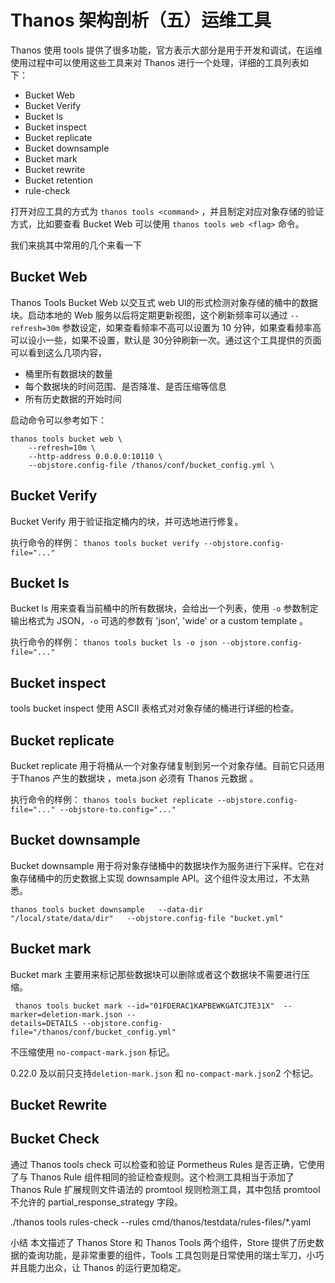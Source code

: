 # Thanos 架构剖析（五）运维工具

Thanos 使用 tools 提供了很多功能，官方表示大部分是用于开发和调试，在运维使用过程中可以使用这些工具来对 Thanos 进行一个处理，详细的工具列表如下：

* Bucket Web
* Bucket Verify
* Bucket ls
* Bucket inspect
* Bucket replicate
* Bucket downsample
* Bucket mark
* Bucket rewrite
* Bucket retention
* rule-check

打开对应工具的方式为 `thanos tools <command>` ，并且制定对应对象存储的验证方式，比如要查看 Bucket Web 可以使用 `thanos tools web <flag>` 命令。

我们来挑其中常用的几个来看一下

## Bucket Web

Thanos Tools Bucket Web 以交互式 web UI的形式检测对象存储的桶中的数据块。启动本地的 Web 服务以后将定期更新视图，这个刷新频率可以通过 `--refresh=30m` 参数设定，如果查看频率不高可以设置为 10 分钟，如果查看频率高可以设小一些，如果不设置，默认是 30分钟刷新一次。通过这个工具提供的页面可以看到这么几项内容，
* 桶里所有数据块的数量
* 每个数据块的时间范围、是否降准、是否压缩等信息
* 所有历史数据的开始时间

启动命令可以参考如下：

```
thanos tools bucket web \
    --refresh=10m \
    --http-address 0.0.0.0:10110 \
    --objstore.config-file /thanos/conf/bucket_config.yml \
```

## Bucket Verify 

Bucket Verify 用于验证指定桶内的块，并可选地进行修复。

执行命令的样例：
`thanos tools bucket verify --objstore.config-file="..."`
## Bucket ls 
Bucket ls 用来查看当前桶中的所有数据块，会给出一个列表，使用 `-o` 参数制定输出格式为 JSON，`-o` 可选的参数有 'json', 'wide' or a custom template 。
                           

执行命令的样例：
`thanos tools bucket ls -o json --objstore.config-file="..."
`

## Bucket inspect 
tools bucket inspect 使用 ASCII 表格式对对象存储的桶进行详细的检查。

## Bucket replicate

Bucket replicate 用于将桶从一个对象存储复制到另一个对象存储。目前它只适用于Thanos 产生的数据块 ，meta.json 必须有 Thanos 元数据 。

执行命令的样例：
`thanos tools bucket replicate --objstore.config-file="..." --objstore-to.config="..."`

## Bucket downsample
Bucket downsample 用于将对象存储桶中的数据块作为服务进行下采样。它在对象存储桶中的历史数据上实现 downsample API。这个组件没太用过，不太熟悉。

`thanos tools bucket downsample   --data-dir        "/local/state/data/dir"   --objstore.config-file "bucket.yml"`

## Bucket mark

Bucket mark 主要用来标记那些数据块可以删除或者这个数据块不需要进行压缩。

```
 thanos tools bucket mark --id="01FDERAC1KAPBEWKGATCJTE31X"  --marker=deletion-mark.json --
details=DETAILS --objstore.config-file="/thanos/conf/bucket_config.yml"
```

不压缩使用 `no-compact-mark.json` 标记。

0.22.0 及以前只支持`deletion-mark.json` 和 `no-compact-mark.json`2 个标记。

## Bucket Rewrite

## Bucket Check

通过 Thanos tools check 可以检查和验证 Pormetheus Rules 是否正确，它使用了与 Thanos Rule 组件相同的验证检查规则。这个检测工具相当于添加了 Thanos Rule 扩展规则文件语法的 promtool 规则检测工具，其中包括 promtool 不允许的 partial_response_strategy 字段。

./thanos tools rules-check --rules cmd/thanos/testdata/rules-files/*.yaml

小结
本文描述了 Thanos Store 和 Thanos Tools 两个组件，Store 提供了历史数据的查询功能，是非常重要的组件，Tools 工具包则是日常使用的瑞士军刀，小巧并且能力出众，让 Thanos 的运行更加稳定。